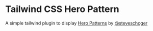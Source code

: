 # Tailwind CSS Hero Pattern

A simple tailwind plugin to display [Hero Patterns](http://www.heropatterns.com/) by [@steveschoger](https://twitter.com/steveschoger)
